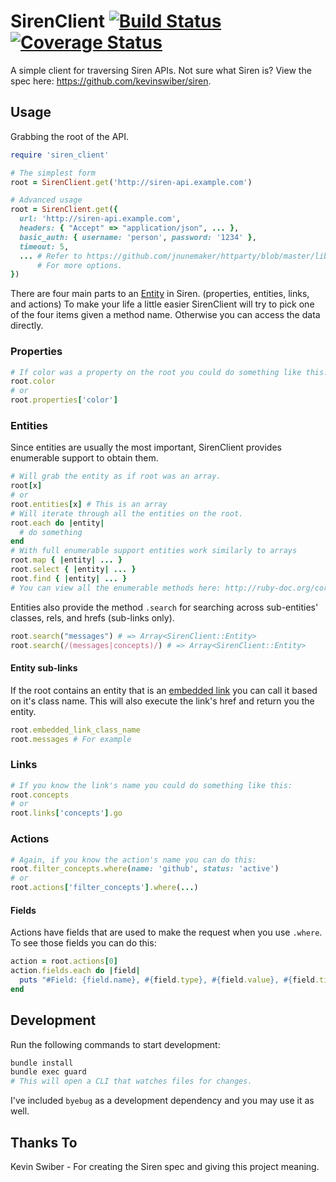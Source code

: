 # SirenClient [![Build Status](https://travis-ci.org/cha55son/siren_client.svg)](https://travis-ci.org/cha55son/siren_client) [![Coverage Status](https://coveralls.io/repos/cha55son/siren_client/badge.svg)](https://coveralls.io/r/cha55son/siren_client)

A simple client for traversing Siren APIs. Not sure what Siren is? View the spec here: https://github.com/kevinswiber/siren.

## Usage

Grabbing the root of the API.

```ruby
require 'siren_client'

# The simplest form
root = SirenClient.get('http://siren-api.example.com')

# Advanced usage
root = SirenClient.get({
  url: 'http://siren-api.example.com',
  headers: { "Accept" => "application/json", ... },
  basic_auth: { username: 'person', password: '1234' },
  timeout: 5,
  ... # Refer to https://github.com/jnunemaker/httparty/blob/master/lib/httparty.rb#L45
      # For more options.
})
```

There are four main parts to an [Entity](https://github.com/kevinswiber/siren#entity) in Siren. (properties, entities, links, and actions) To make your life a little easier SirenClient will try to pick one of the four items given a method name. Otherwise you can access the data directly.

### Properties

```ruby
# If color was a property on the root you could do something like this:
root.color 
# or 
root.properties['color']
```

### Entities

Since entities are usually the most important, SirenClient provides enumerable support to obtain them.

```ruby
# Will grab the entity as if root was an array.
root[x] 
# or
root.entities[x] # This is an array
# Will iterate through all the entities on the root.
root.each do |entity|
  # do something
end
# With full enumerable support entities work similarly to arrays
root.map { |entity| ... }
root.select { |entity| ... }
root.find { |entity| ... }
# You can view all the enumerable methods here: http://ruby-doc.org/core-2.0.0/Enumerable.html
```

Entities also provide the method `.search` for searching across sub-entities' classes, rels, and hrefs (sub-links only).

```ruby
root.search("messages") # => Array<SirenClient::Entity>
root.search(/(messages|concepts)/) # => Array<SirenClient::Entity>
```

#### Entity sub-links

If the root contains an entity that is an [embedded link](https://github.com/kevinswiber/siren#embedded-link) you can call it based on it's class name. This will also execute the link's href and return you the entity.

```ruby
root.embedded_link_class_name
root.messages # For example
```

### Links

```ruby
# If you know the link's name you could do something like this:
root.concepts
# or
root.links['concepts'].go
```

### Actions

```ruby
# Again, if you know the action's name you can do this:
root.filter_concepts.where(name: 'github', status: 'active')
# or
root.actions['filter_concepts'].where(...)
```

#### Fields

Actions have fields that are used to make the request when you use `.where`. To see those fields you can do this:

```ruby
action = root.actions[0]
action.fields.each do |field|
  puts "#Field: {field.name}, #{field.type}, #{field.value}, #{field.title}"
end
```

## Development

Run the following commands to start development:

```bash
bundle install
bundle exec guard 
# This will open a CLI that watches files for changes.
```

I've included `byebug` as a development dependency and you may use it as well.

## Thanks To

Kevin Swiber - For creating the Siren spec and giving this project meaning.
